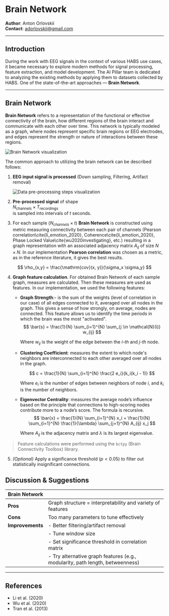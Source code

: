 # Brain Network

**Author**: Anton Orlovskii  
**Contact**: adorlovskii@gmail.com

---

## Introduction

During the work with EEG signals in the context of various HABS use cases, it became necessary to explore modern methods for signal processing, feature extraction, and model development. The AI Pillar team is dedicated to analyzing the existing methods by applying them to datasets collected by HABS. One of the state-of-the-art approaches — **Brain Network**.

---

## Brain Network

**Brain Network** refers to a representation of the functional or effective connectivity of the brain, how different regions of the brain interact and communicate with each other over time. This network is typically modeled as a graph, where nodes represent specific brain regions or EEG electrodes, and edges represent the strength or nature of interactions between these regions.

![Brain Network visualization](2004.01973v1.pdf-image-042%20(1).jpg)

The common approach to utilizing the brain network can be described follows:

1. **EEG input signal is processed** (Down sampling, Filtering, Artifact removal)

    ![Data pre-processing steps visualization](raw_filt_artif.png)

2. **Pre-processed signal** of shape  
   $N_{\text{channels}} \times T_{\text{recordings}}$  
   is sampled into intervals of $t$ seconds.

3.  For each sample  ($N_{channels} \times t$) **Brain Network** is constructed using metric measuring connectivity between each pair of channels (Pearson correlation\cite{li_emotion_2020}, Coherence\cite{li_emotion_2020}, Phase Locked Value\cite{wu2020investigating}, etc.) resulting in a graph representation with an associated adjacency matrix $A_{ij}$ of size $N \times N$. In our implementation **Pearson correlation** was chosen as a metric, as in the reference literature, it gives the best results.

   $$
   \rho_{x,y} = \frac{\mathrm{cov}(x, y)}{\sigma_x \sigma_y}
   $$

4. **Graph feature calculation**. For obtained Brain Network of each sample graph, measures are calculated. Then these measures are used as features. In our implementation, we used the following features:

   - **Graph Strength**:- is the sum of the weights (level of correlation in our case) of all edges connected to it, averaged over all nodes in the graph. This gives a sense of how strongly, on average, nodes are connected. This feature allows us to identify the time periods in which the brain was the most "activated".
     $$
     \bar{s} = \frac{1}{N} \sum_{i=1}^{N} \sum_{j \in \mathcal{N}(i)} w_{ij}
     $$

     Where $w_{ij}$ is the weight of the edge between the *i-th* and *j-th* node.

   - **Clustering Coefficient**: measures the extent to which node's neighbors  are interconnected to each other averaged over all nodes in the graph.

     $$
     c = \frac{1}{N} \sum_{i=1}^{N} \frac{2 e_i}{k_i(k_i - 1)}
     $$

     Where $e_i$ is the number of edges between neighbors of node *i*, and $k_i$ is the number of neighbors.

   - **Eigenvector Centrality**: measures the average node’s influence based on the principle that connections to high-scoring nodes contribute more to a node’s score. The formula is recursive.
     $$
     \bar{x} = \frac{1}{N} \sum_{i=1}^{N} x_i = \frac{1}{N} \sum_{i=1}^{N} \frac{1}{\lambda} \sum_{j=1}^{N} A_{ij} x_j
     $$

     Where $A_{ij}$ is the adjacency matrix and $\lambda$ is its largest eigenvalue.

> Feature calculations were performed using the `bctpy` (Brain Connectivity Toolbox) library.

5. *(Optional)* Apply a significance threshold ($p < 0.05$) to filter out statistically insignificant connections.


## Discussion & Suggestions

| **Brain Network** |                                                                                   |
|-------------------|-----------------------------------------------------------------------------------|
| **Pros**          | Graph structure = interpretability and variety of features                        |
| **Cons**          | Too many parameters to tune effectively                                           |
| **Improvements**  | - Better filtering/artifact removal                                               |
|                   | - Tune window size                                                                |
|                   | - Set significance threshold in correlation matrix                                |
|                   | - Try alternative graph features (e.g., modularity, path length, betweenness)     |


---

## References

- Li et al. (2020)  
- Wu et al. (2020)  
- Tran et al. (2013)  

